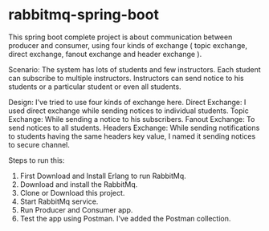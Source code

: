 # rabbitmq-spring-boot
This spring boot complete project is about communication between producer and consumer, using four kinds of exchange ( topic exchange, direct exchange, fanout exchange and header exchange ).

Scenario: The system has lots of students and few instructors. Each student can subscribe to multiple instructors. Instructors can send
notice to his students or a particular student or even all students.

Design: I've tried to use four kinds of exchange here.
Direct Exchange: I used direct exchange while sending notices to individual students.
Topic Exchange: While sending a notice to his subscribers.
Fanout Exchange: To send notices to all students.
Headers Exchange: While sending notifications to students having the same headers key value, I named it sending notices to secure channel.

Steps to run this:
1. First Download and Install Erlang to run RabbitMq.
2. Download and install the RabbitMq.
3. Clone or Download this project.
4. Start RabbitMq service.
5. Run Producer and Consumer app.
6. Test the app using Postman. I've added the Postman collection.
